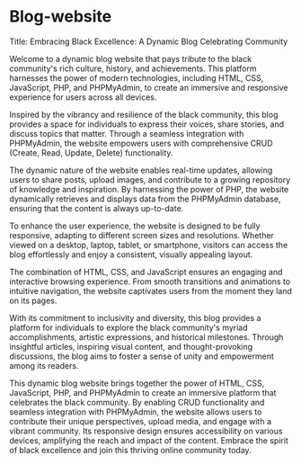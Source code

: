 # Blog-website
Title: Embracing Black Excellence: A Dynamic Blog Celebrating Community

Welcome to a dynamic blog website that pays tribute to the black community's rich culture, history, and achievements. This platform harnesses the power of modern technologies, including HTML, CSS, JavaScript, PHP, and PHPMyAdmin, to create an immersive and responsive experience for users across all devices.

Inspired by the vibrancy and resilience of the black community, this blog provides a space for individuals to express their voices, share stories, and discuss topics that matter. Through a seamless integration with PHPMyAdmin, the website empowers users with comprehensive CRUD (Create, Read, Update, Delete) functionality.

The dynamic nature of the website enables real-time updates, allowing users to share posts, upload images, and contribute to a growing repository of knowledge and inspiration. By harnessing the power of PHP, the website dynamically retrieves and displays data from the PHPMyAdmin database, ensuring that the content is always up-to-date.

To enhance the user experience, the website is designed to be fully responsive, adapting to different screen sizes and resolutions. Whether viewed on a desktop, laptop, tablet, or smartphone, visitors can access the blog effortlessly and enjoy a consistent, visually appealing layout.

The combination of HTML, CSS, and JavaScript ensures an engaging and interactive browsing experience. From smooth transitions and animations to intuitive navigation, the website captivates users from the moment they land on its pages.

With its commitment to inclusivity and diversity, this blog provides a platform for individuals to explore the black community's myriad accomplishments, artistic expressions, and historical milestones. Through insightful articles, inspiring visual content, and thought-provoking discussions, the blog aims to foster a sense of unity and empowerment among its readers.

This dynamic blog website brings together the power of HTML, CSS, JavaScript, PHP, and PHPMyAdmin to create an immersive platform that celebrates the black community. By enabling CRUD functionality and seamless integration with PHPMyAdmin, the website allows users to contribute their unique perspectives, upload media, and engage with a vibrant community. Its responsive design ensures accessibility on various devices, amplifying the reach and impact of the content. Embrace the spirit of black excellence and join this thriving online community today.
